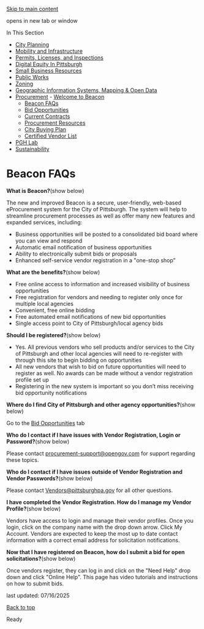 [Skip to main content](https://www.pittsburghpa.gov/Business-Development/Procurement/Beacon-FAQs#main-content)

opens in new tab or window

In This Section

- [City Planning](https://www.pittsburghpa.gov/Business-Development/City-Planning)
- [Mobility and Infrastructure](https://www.pittsburghpa.gov/Business-Development/Mobility-and-Infrastructure)
- [Permits, Licenses, and Inspections](https://www.pittsburghpa.gov/Business-Development/Permits-Licenses-and-Inspections)
- [Digital Equity In Pittsburgh](https://www.pittsburghpa.gov/Business-Development/Digital-Equity-In-Pittsburgh)
- [Small Business Resources](https://www.pittsburghpa.gov/Business-Development/Small-Business-Resources)
- [Public Works](https://www.pittsburghpa.gov/Business-Development/Public-Works)
- [Zoning](https://www.pittsburghpa.gov/Business-Development/Zoning)
- [Geographic Information Systems, Mapping & Open Data](https://www.pittsburghpa.gov/Business-Development/Geographic-Information-Systems-Mapping-Open-Data)
- [Procurement](https://www.pittsburghpa.gov/Business-Development/Procurement)  - [Welcome to Beacon](https://www.pittsburghpa.gov/Business-Development/Procurement/Beacon)
  - [Beacon FAQs](https://www.pittsburghpa.gov/Business-Development/Procurement/Beacon-FAQs)
  - [Bid Opportunities](https://www.pittsburghpa.gov/Business-Development/Procurement/Bid-Opportunities)
  - [Current Contracts](https://www.pittsburghpa.gov/Business-Development/Procurement/Current-Contracts)
  - [Procurement Resources](https://www.pittsburghpa.gov/Business-Development/Procurement/Procurement-Resources)
  - [City Buying Plan](https://www.pittsburghpa.gov/Business-Development/Procurement/City-Buying-Plan)
  - [Certified Vendor List](https://www.pittsburghpa.gov/Business-Development/Procurement/Certified-Vendor-List)
- [PGH Lab](https://www.pittsburghpa.gov/Business-Development/PGH-Lab)
- [Sustainability](https://www.pittsburghpa.gov/Business-Development/Sustainability)

# Beacon FAQs

**What is Beacon?**(show below)

The new and improved Beacon is a secure, user-friendly, web-based eProcurement system for the City of Pittsburgh. The system will help to streamline procurement processes as well as offer many new features and expanded services, including:

- Business opportunities will be posted to a consolidated bid board where you can view and respond
- Automatic email notification of business opportunities
- Ability to electronically submit bids or proposals
- Enhanced self-service vendor registration in a "one-stop shop”

**What are the benefits?**(show below)

- Free online access to information and increased visibility of business opportunities
- Free registration for vendors and needing to register only once for multiple local agencies
- Convenient, free online bidding
- Free automated email notifications of new bid opportunities
- Single access point to City of Pittsburgh/local agency bids

**Should I be registered?**(show below)

- Yes. All previous vendors who sell products and/or services to the City of Pittsburgh and other local agencies will need to re-register with through this site to begin bidding on opportunities
- All new vendors that wish to bid on future opportunities will need to register as well. No awards can be made without a vendor registration profile set up
- Registering in the new system is important so you don’t miss receiving bid opportunity notifications

**Where do I find City of Pittsburgh and other agency opportunities?**(show below)

Go to the [Bid Opportunities](https://pittsburghpa.prelive.opencities.com/Business-Development/Procurement/Bid-Opportunities) tab

**Who do I contact if I have issues with Vendor Registration, Login or Password?**(show below)

Please contact [procurement-support@opengov.com](mailto:procurement-support@opengov.com) for support regarding these topics.

**Who do I contact if I have issues outside of Vendor Registration and Vendor Passwords?**(show below)

Please contact [Vendors@pittsburghpa.gov](mailto:Vendors@pittsburghpa.gov) for all other questions.

**I have completed the Vendor Registration. How do I manage my Vendor Profile?**(show below)

Vendors have access to login and manage their vendor profiles. Once you login, click on the company name with the drop down arrow. Click My Account. Vendors are expected to keep the most up to date contact information with a correct email address for solicitation notifications.

**Now that I have registered on Beacon, how do I submit a bid for open solicitations?**(show below)

Once vendors register, they can log in and click on the "Need Help" drop down and click "Online Help". This page has video tutorials and instructions on how to submit bids.

last updated: 07/16/2025

[Back to top](https://www.pittsburghpa.gov/Business-Development/Procurement/Beacon-FAQs#body-top)

Ready
